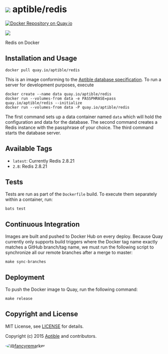 # ![](https://gravatar.com/avatar/11d3bc4c3163e3d238d558d5c9d98efe?s=64) aptible/redis
[![Docker Repository on Quay.io](https://quay.io/repository/aptible/redis/status)](https://quay.io/repository/aptible/redis)

[![](http://dockeri.co/image/aptible/redis)](https://registry.hub.docker.com/u/aptible/redis/)

Redis on Docker

## Installation and Usage

    docker pull quay.io/aptible/redis

This is an image conforming to the [Aptible database specification](https://support.aptible.com/topics/paas/deploy-custom-database/). To run a server for development purposes, execute

    docker create --name data quay.io/aptible/redis
    docker run --volumes-from data -e PASSPHRASE=pass quay.io/aptible/redis --initialize
    docker run --volumes-from data -P quay.io/aptible/redis

The first command sets up a data container named `data` which will hold the configuration and data for the database. The second command creates a Redis instance with the passphrase of your choice. The third command starts the database server.

## Available Tags

* `latest`: Currently Redis 2.8.21
* `2.8`: Redis 2.8.21

## Tests

Tests are run as part of the `Dockerfile` build. To execute them separately within a container, run:

    bats test

## Continuous Integration

Images are built and pushed to Docker Hub on every deploy. Because Quay currently only supports build triggers where the Docker tag name exactly matches a GitHub branch/tag name, we must run the following script to synchronize all our remote branches after a merge to master:

    make sync-branches

## Deployment

To push the Docker image to Quay, run the following command:

    make release

## Copyright and License

MIT License, see [LICENSE](LICENSE.md) for details.

Copyright (c) 2015 [Aptible](https://www.aptible.com) and contributors.

[<img src="https://s.gravatar.com/avatar/f7790b867ae619ae0496460aa28c5861?s=60" style="border-radius: 50%;" alt="@fancyremarker" />](https://github.com/fancyremarker)
